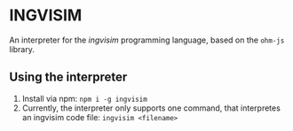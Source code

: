 # INGVISIM

An interpreter for the *ingvisim* programming language, based on the `ohm-js` library.

## Using the interpreter

1. Install via npm: `npm i -g ingvisim`
2. Currently, the interpreter only supports one command, that interpretes an ingvisim code file: `ingvisim <filename>`
